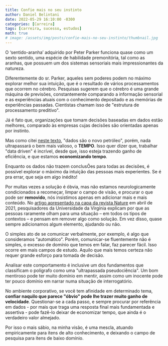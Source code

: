 ```yaml
---
title: Confie mais no seu instinto
author: Daniel Belintani
date: 2022-05-29 16:10:00 -0300
categories: [Carreira]
tags: [carreira, sucesso, estudos]
math: true
# image: /assets/img/posts/confie-mais-no-seu-instinto/thumbnail.jpg
---
```


O ‘sentido-aranha’ adquirido por Peter Parker funciona quase como um sexto sentido, uma espécie de habilidade premonitória, tal como as aranhas, que possuem um dos sistemas sensoriais mais impressionantes da natureza.

Diferentemente do sr. Parker, aqueles sem poderes podem no máximo explorar melhor sua intuição, que é o resultado de vários processamentos que ocorrem no cérebro. Pesquisas sugerem que o cérebro é uma grande máquina de previsões, constantemente comparando a informação sensorial e as experiências atuais com o conhecimento depositado e as memórias de experiências passadas. Cientistas chamam isso de "estrutura de processamento preditivo". 

Já é fato que, organizações que tomam decisões baseadas em dados estão melhores, comparado às empresas cujas decisões são orientadas apenas por instinto. 

Mas como citei [neste texto](https://belintani.com/posts/o-caminho-do-sucesso/), "dados são o novo petróleo", porém, nada ultrapassará o bem mais valioso, o **TEMPO**. Isso quer dizer que, trabalhar "data driven" é incrível, desde que, isso esteja trazendo ganho de eficiência, e que estamos **economizando tempo**.


Enquanto os dados não trazem conclusÕes para todas as decisões, é possível explorar o máximo da intuição das pessoas mais experientes. Se é pra errar, que seja em algo inédito!

Por muitas vezes a solução é óbvia, mas não estamos neurologicamente condicionados a recomeçar, limpar o campo de visão, e procurar o que pode ser **removido**, nós insistimos apenas em adicionar mais e mais conteúdo. No [artigo apresentado na capa da revista Nature](https://www.nature.com/articles/s41586-021-03380-y) em abril de 2021, pesquisadores da Universidade da Virgínia explicam por que as pessoas raramente olham para uma situação – em todos os tipos de contextos – e pensam em remover algo como solução. Em vez disso, quase sempre adicionamos algum elemento, ajudando ou não. 

O simples ato de se comunicar verbalmente, por exemplo, é algo que consideramos "automático". Porém, comunicar-se fluentemente não é simples, o excesso de domínio que temos em falar, faz parecer fácil. Isso ocorre em mais campos de estudo. Aquilo que mais temos certeza não requer grande esforço para tomada de decisão. 
 
Analisar este comportamento é inclusive um dos fundamentos que classificam o polígrafo como uma "ultrapassada pseudociência". Um bom mentiroso pode ter muito domínio em mentir, assim como um inocente pode ter pouco domínio em narrar numa situação de interrogatório.
 
No ambiente corporativo, se você tem afinidade em determinado tema, **confiar naquilo que parece "óbvio" pode lhe trazer muito ganho de velocidade**. Questionar-se a cada passo, e sempre procurar por referência em dados - por mais que traga uma resposta final mais fundamentada e assertiva - pode fazê-lo deixar de economizar tempo, que ainda é o verdadeiro valor almejado. 

Por isso o mais sábio, na minha visão, é uma mescla, atuando empiricamente para itens de alto conhecimento, e deixando o campo de pesquisa para itens de baixo domínio.
